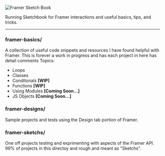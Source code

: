 ![Framer Sketch Book](https://imgur.com/ycn47XM.png)



Running Sketchbook for Framer interactions and useful basics, tips, and tricks.

---------

### framer-basics/
A collection of useful code snippets and resources I have found helpful with Framer. This is forever a work in progress and has each project in here has detail comments
Topics:
- Loops
- Classes
- Conditonals **[WIP]**
- Functions **[WIP]**
- Using Modules **[Coming Soon...]**
- JS Objects **[Coming Soon...]**




### framer-designs/
Sample projects and tests using the Design tab portion of Framer.


### framer-sketchs/
One off projects testing and exprimenting with aspects of the Framer API. 99% of projects in this directoy and rough and meant as "Sketchs".
